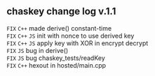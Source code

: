 ## chaskey change log v.1.1 

`FIX` `C++` made derive() constant-time<br>
`FIX` `C++` `JS` init with nonce to use derived key<br>
`FIX` `C++` `JS` apply key with XOR in encrypt decrypt<br> 
`FIX` `JS` bug in derive()<br>
`FIX` `JS` bug chaskey_tests/readKey<br>
`FIX` `C++` hexout in hosted/main.cpp<br>
